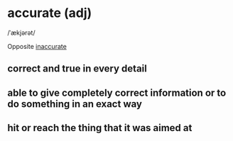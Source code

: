 # accurate (adj)

/ˈækjərət/

Opposite [inaccurate](../i/inaccurate-adj.md#not-exact-or-accurate-with-mistakes)

## correct and true in every detail

## able to give completely correct information or to do something in an exact way

## hit or reach the thing that it was aimed at